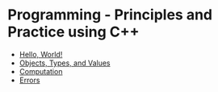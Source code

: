 # Programming - Principles and Practice using C++

- [Hello, World!](hello.md)
- [Objects, Types, and Values](objects_values_types.md)
- [Computation](computation.md)
- [Errors](errors.md)

